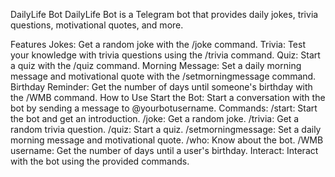 DailyLife Bot
DailyLife Bot is a Telegram bot that provides daily jokes, trivia questions, motivational quotes, and more.

Features
Jokes: Get a random joke with the /joke command.
Trivia: Test your knowledge with trivia questions using the /trivia command.
Quiz: Start a quiz with the /quiz command.
Morning Message: Set a daily morning message and motivational quote with the /setmorningmessage command.
Birthday Reminder: Get the number of days until someone's birthday with the /WMB command.
How to Use
Start the Bot: Start a conversation with the bot by sending a message to @yourbotusername.
Commands:
/start: Start the bot and get an introduction.
/joke: Get a random joke.
/trivia: Get a random trivia question.
/quiz: Start a quiz.
/setmorningmessage: Set a daily morning message and motivational quote.
/who: Know about the bot.
/WMB username: Get the number of days until a user's birthday.
Interact: Interact with the bot using the provided commands.

